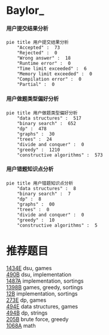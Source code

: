 # Baylor_

<!-- tabs:start -->



#### **用户提交结果分析**

```mermaid
pie title 用户提交结果分析
    "Accepted" :  73
    "Rejected" :  0
    "Wrong answer" :  18
    "Runtime error" :  0
    "Time limit exceeded" :  6
    "Memory limit exceeded" :  0
    "Compilation error" :  0
    "Partial" :  0
```

#### **用户做题类型偏好分析**

```mermaid
pie title 用户做题类型偏好分析
    "data structures" :  517
    "binary search" :  652
    "dp" :  478
    "graphs" :  30
    "trees" :  24
    "divide and conquer" :  0
    "greedy" :  1210
    "constructive algorithms" :  573
```
#### **用户错题知识点分析**

```mermaid
pie title 用户错题知识点分析
    "data structures" :  8
    "binary search" :  7
    "dp" :  8
    "graphs" :  00
    "trees" :  0
    "divide and conquer" :  0
    "greedy" :  10
    "constructive algorithms" :  5
```



<!-- tabs:end -->
# 推荐题目
[1434E](https://codeforces.com/contest/1434/problem/E)		dsu,
                        games		  
[490B](https://codeforces.com/contest/490/problem/B)		dsu,
                        implementation		  
[1487A](https://codeforces.com/contest/1487/problem/A)		implementation,
                        sortings		  
[1398B](https://codeforces.com/contest/1398/problem/B)		games,
                        greedy,
                        sortings		  
[12B](https://codeforces.com/contest/12/problem/B)		implementation,
                        sortings		  
[273E](https://codeforces.com/contest/273/problem/E)		dp,
                        games		  
[494E](https://codeforces.com/contest/494/problem/E)		data structures,
                        games		  
[494B](https://codeforces.com/contest/494/problem/B)		dp,
                        strings		  
[205B](https://codeforces.com/contest/205/problem/B)		brute force,
                        greedy		  
[1068A](https://codeforces.com/contest/1068/problem/A)		math		  
